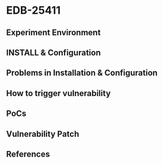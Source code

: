 # EDB-25411

## Experiment Environment

## INSTALL & Configuration

## Problems in Installation & Configuration

## How to trigger vulnerability

## PoCs

## Vulnerability Patch

## References
